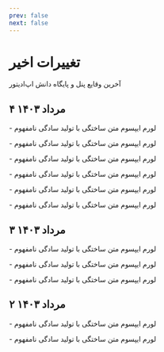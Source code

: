 ```yaml
---
prev: false
next: false
---
```

# تغییرات اخیر
آخرین وقایع پنل و پایگاه دانش اپ‌ادیتور

۴ مرداد ۱۴۰۳ <Badge type="info" text="پنل" />
 ----



<Badge type="tip" text="ویژگی جدید" />

\- لورم ایپسوم متن ساختگی با تولید سادگی نامفهوم

\- لورم ایپسوم متن ساختگی با تولید سادگی نامفهوم

\- لورم ایپسوم متن ساختگی با تولید سادگی نامفهوم



<Badge type="warning" text="بهبود عملکرد" />

\- لورم ایپسوم متن ساختگی با تولید سادگی نامفهوم

\- لورم ایپسوم متن ساختگی با تولید سادگی نامفهوم



<Badge type="danger" text="رفع باگ" />

\- لورم ایپسوم متن ساختگی با تولید سادگی نامفهوم



۳ مرداد ۱۴۰۳ <Badge type="info" text="پایگاه دانش" />
 ----


<Badge type="tip" text="ویژگی جدید" />

\- لورم ایپسوم متن ساختگی با تولید سادگی نامفهوم

\- لورم ایپسوم متن ساختگی با تولید سادگی نامفهوم


<Badge type="warning" text="بهبود عملکرد" />

\- لورم ایپسوم متن ساختگی با تولید سادگی نامفهوم


۲ مرداد ۱۴۰۳ <Badge type="info" text="پایگاه دانش" />
 ----


<Badge type="tip" text="ویژگی جدید" />

\- لورم ایپسوم متن ساختگی با تولید سادگی نامفهوم

\- لورم ایپسوم متن ساختگی با تولید سادگی نامفهوم
